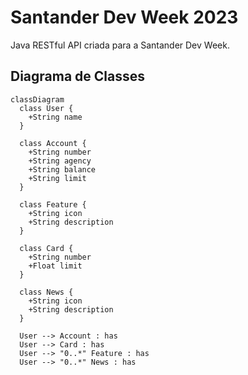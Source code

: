 # Santander Dev Week 2023
Java RESTful API criada para a Santander Dev Week.

## Diagrama de Classes

```mermaid
classDiagram
  class User {
    +String name
  }

  class Account {
    +String number
    +String agency
    +String balance
    +String limit
  }

  class Feature {
    +String icon
    +String description
  }

  class Card {
    +String number
    +Float limit
  }

  class News {
    +String icon
    +String description
  }

  User --> Account : has
  User --> Card : has
  User --> "0..*" Feature : has
  User --> "0..*" News : has
```
